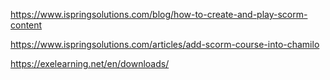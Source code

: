 https://www.ispringsolutions.com/blog/how-to-create-and-play-scorm-content

https://www.ispringsolutions.com/articles/add-scorm-course-into-chamilo

https://exelearning.net/en/downloads/